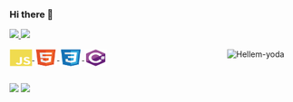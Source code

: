 ### Hi there 👋
<div>
  <a href="https://github.com/hellemmourap">
  <img height="170em" src="https://github-readme-stats.vercel.app/api?username=hellemmourap&show_icons=true&theme=dracula&include_all_commits=true&count_private=true"/>
  <img height="170em" src="https://github-readme-stats.vercel.app/api/top-langs/?username=hellemmourap&layout=compact&langs_count=7&theme=dracula"/>
</div>
<div style="display: inline_block"><br>
  <img align="center" alt="Hellem-Js" height="30" width="40" src="https://raw.githubusercontent.com/devicons/devicon/master/icons/javascript/javascript-plain.svg">
  <img align="center" alt="Hellem-HTML" height="30" width="40" src="https://raw.githubusercontent.com/devicons/devicon/master/icons/html5/html5-original.svg">
  <img align="center" alt="Hellem-CSS" height="30" width="40" src="https://raw.githubusercontent.com/devicons/devicon/master/icons/css3/css3-original.svg">
  <img align="center" alt="Hellem-Csharp" height="30" width="40" src="https://raw.githubusercontent.com/devicons/devicon/master/icons/csharp/csharp-original.svg">
  <img align="right" alt="Hellem-yoda" height="120" width="120" src="http://www.deusdogif.com.br/Img/4/176/824f72cf79e6e76c9ece3e18f565131a.gif">
</div>

   ##
<div> 
  <a href = "mailto:hellem.moura79@gmail.com"><img src="https://img.shields.io/badge/-Gmail-%23333?style=for-the-badge&logo=gmail&logoColor=white" target="_blank"></a>
  <a href="https://www.linkedin.com/in/hellem-moura-171a291a3/" target="_blank"><img src="https://img.shields.io/badge/-LinkedIn-%230077B5?style=for-the-badge&logo=linkedin&logoColor=white" target="_blank"></a>
</div>
